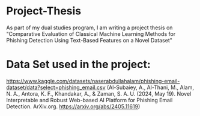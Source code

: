 # Project-Thesis
As part of my dual studies program, I am writing a project thesis on "Comparative Evaluation of Classical Machine Learning Methods for Phishing Detection Using Text-Based Features on a Novel Dataset"

# Data Set used in the project: 
https://www.kaggle.com/datasets/naserabdullahalam/phishing-email-dataset/data?select=phishing_email.csv
(Al-Subaiey, A., Al-Thani, M., Alam, N. A., Antora, K. F., Khandakar, A., & Zaman, S. A. U. (2024, May 19). Novel Interpretable and Robust Web-based AI Platform for Phishing Email Detection. ArXiv.org. https://arxiv.org/abs/2405.11619)
